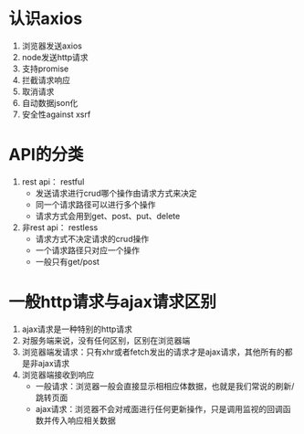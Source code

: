 # 认识axios
1. 浏览器发送axios
2. node发送http请求
3. 支持promise
4. 拦截请求响应
5. 取消请求
6. 自动数据json化
7. 安全性against xsrf


# API的分类
1. rest api： restful
    - 发送请求进行crud哪个操作由请求方式来决定
    - 同一个请求路径可以进行多个操作
    - 请求方式会用到get、post、put、delete
2. 非rest api： restless
    - 请求方式不决定请求的crud操作
    - 一个请求路径只对应一个操作
    - 一般只有get/post

# 一般http请求与ajax请求区别
1. ajax请求是一种特别的http请求
2. 对服务端来说，没有任何区别，区别在浏览器端
3. 浏览器端发请求：只有xhr或者fetch发出的请求才是ajax请求，其他所有的都是非ajax请求
4. 浏览器端接收到响应
   - 一般请求：浏览器一般会直接显示相相应体数据，也就是我们常说的刷新/跳转页面
   - ajax请求：浏览器不会对戒面进行任何更新操作，只是调用监视的回调函数并传入响应相关数据
#

